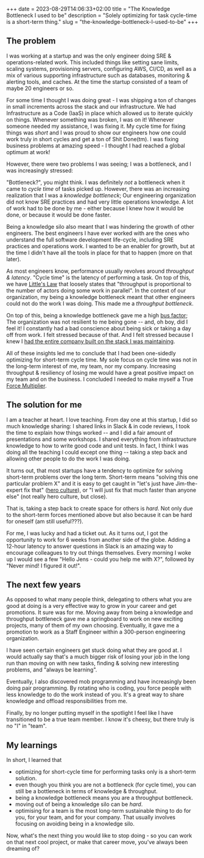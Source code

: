 +++ 
date = 2023-08-29T14:06:33+02:00
title = "The Knowledge Bottleneck I used to be"
description = "Solely optimizing for task cycle-time is a short-term thing."
slug = "the-knowledge-bottleneck-I-used-to-be"
+++
## The problem

I was working at a startup and was the only engineer doing SRE &
operations-related work. This included things like setting sane limits, scaling
systems, provisioning servers, configuring AWS, CI/CD, as well as a mix of
various supporting infrastructure such as databases, monitoring & alerting
tools, and caches. At the time the startup consisted of a team of maybe 20
engineers or so.

For some time I thought I was doing great - I was shipping a ton of changes in
small increments across the stack and our infrastructure. We had Infrastructure
as a Code (IaaS) in place which allowed us to iterate quickly on things.
Whenever something was broken, I was on it! Whenever someone needed my
assistance, I was fixing it. My cycle time for fixing things was _short_ and I
was proud to show our engineers how one could work truly in short cycles and
get a ton of Shit Done(tm). I was fixing business problems at amazing speed - I
thought I had reached a global optimum at work!

However, there were two problems I was seeing; I was a bottleneck, and I was
increasingly stressed:

"Bottleneck?", you might think. I was definitely _not_ a bottleneck when it
came to _cycle time_ of tasks picked up. However, there was an increasing
realization that I was a _knowledge bottleneck_; Our engineering organization
did not know SRE practices and had very little operations knowledge. A lot of
work had to be done by me - either because I knew how it would be done, or
because it would be done faster.

Being a knowledge silo also meant that I was hindering the growth of other
engineers. The best engineers I have ever worked with are the ones who
understand the full software development life-cycle, including SRE practices
and operations work. I wanted to be an enabler for growth, but at the time I
didn't have all the tools in place for that to happen (more on that later).

As most engineers know, performance usually revolves around *throughput &
latency*. "Cycle time" is the latency of performing a task. On top of this, we
have [Little's Law][littles-law] that loosely states that "throughput is
proportional to the number of actors doing some work in parallel". In the
context of our organization, my being a knowledge bottleneck meant that other
engineers could not do the work I was doing. This made me a _throughput
bottleneck_.

[littles-law]: https://en.wikipedia.org/wiki/Little%27s_law

On top of this, being a knowledge bottleneck gave me a high [bus
factor][bus-factor]; The organization was not resilient to me being gone --
and, oh boy, did I feel it! I constantly had a bad conscience about being sick
or taking a day off from work. I felt stressed because of that. And I felt
stressed because I knew I [had the entire company built on the stack I was
maintaining][xkcd-card-house].

[bus-factor]: https://en.wikipedia.org/wiki/Bus_factor
[xkcd-card-house]: https://xkcd.com/2347/

All of these insights led me to conclude that I had been one-sidedly optimizing
for short-term cycle time. My sole focus on cycle time was not in the long-term
interest of me, my team, nor my company. Increasing throughput & resiliency of
losing me would have a great positive impact on my team and on the business. I
concluded I needed to make myself a True [Force Multiplier][force-multiplier].

[force-multiplier]: https://www.amazon.se/-/en/Tony-Chatman/dp/0998992704

## The solution for me

I am a teacher at heart. I love teaching. From day one at this startup, I did
so much knowledge sharing: I shared links in Slack & in code reviews, I took
the time to explain how things worked -- and I did a fair amount of
presentations and some workshops. I shared everything from infrastructure
knowledge to how to write good code and unit tests. In fact, I think I was
doing all the teaching I could except one thing -- taking a step back and
allowing other people to do the work I was doing.

It turns out, that most startups have a tendency to optimize for solving
short-term problems over the long term. Short-term means "solving this one
particular problem X" and it is easy to get caught in "let's just have
Jim-the-expert fix that" ([hero culture][hero-culture]), or "I will just fix
that much faster than anyone else" (not really hero culture, but close).

[hero-culture]: https://www.inteqgroup.com/blog/transforming-a-hero-culture

That is, taking a step back to create space for others is _hard_. Not only due
to the short-term forces mentioned above but also because it can be hard for
oneself (am still useful???).

For me, I was lucky and had a ticket out. As it turns out, I got the
opportunity to work for 6 weeks from another side of the globe. Adding a
12-hour latency to answer questions in Slack is an amazing way to encourage
colleagues to try out things themselves. Every morning I woke up I would see a
few "Hello Jens - could you help me with X?", followed by "Never mind! I
figured it out!".

## The next few years

As opposed to what many people think, delegating to others what you are good at
doing is a very effective way to grow in your career and get promotions. It
sure was for me. Moving away from being a knowledge and throughput bottleneck
gave me a springboard to work on new exciting projects, many of them of my own
choosing. Eventually, it gave me a promotion to work as a Staff Engineer within
a 300-person engineering organization.

I have seen certain engineers get stuck doing what they are good at. I would
actually say that's a much bigger risk of losing your job in the long run than
moving on with new tasks, finding & solving new interesting problems, and
"always be learning".

Eventually, I also discovered mob programming and have increasingly been doing
pair programming. By rotating who is coding, you force people with less
knowledge to do the work instead of you. It's a great way to share knowledge
and offload responsibilities from me.

Finally, by no longer putting myself in the spotlight I feel like I have
transitioned to be a true team member. I know it's cheesy, but there truly is
no "I" in "team".

## My learnings

In short, I learned that

 * optimizing for short-cycle time for performing tasks only is a short-term
   solution.
 * even though you think you are not a bottleneck (for cycle time), you can
   still be a bottleneck in terms of knowledge & throughput.
 * being a knowledge bottleneck means you are a throughput bottleneck.
 * moving out of being a knowledge silo can be _hard_.
 * optimising for a team is the most long-term sustainable thing to do for you,
   for your team, and for your company. That usually involves focusing on
   avoiding being in a knowledge silo.

Now, what's the next thing you would like to stop doing - so you can work on
that next cool project, or make that career move, you've always been dreaming
of?
